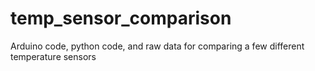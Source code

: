 # temp_sensor_comparison
Arduino code, python code, and raw data for comparing a few different temperature sensors  
